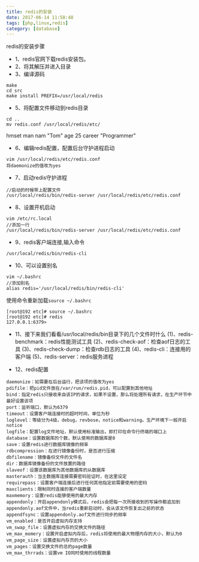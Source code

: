 ```yaml
---
title: redis的安装
date: 2017-06-14 11:58:48
tags: [php,linux,redis]
category: [database]
---
```

redis的安装步骤
<!--more-->
- 1、redis官网下载redis安装包。
- 2、将其解压并进入目录
- 3、编译源码

```
make
cd src
make install PREFIX=/usr/local/redis
```

- 5、将配置文件移动到redis目录
```
cd ..
mv redis.conf /usr/local/redis/etc/
```
hmset man nam "Tom" age 25 career "Programmer"

- 6、编辑redis配置，配置后台守护进程启动
```
vim /usr/local/redis/etc/redis.conf
将daemonize的值改为yes
```

- 7、启动redis守护进程
```
//启动的时候带上配置文件
/usr/local/redis/bin/redis-server /usr/local/redis/etc/redis.conf
```

- 8、设置开机启动
```
vim /etc/rc.local
//添加一行
/usr/local/redis/bin/redis-server /usr/local/redis/etc/redis.conf
```

- 9、redis客户端连接,输入命令
```
/usr/local/redis/bin/redis-cli
```

- 10、可以设置别名
```
vim ~/.bashrc
//添加别名
alias redis='/usr/local/redis/bin/redis-cli'
```
使用命令重新加载`source ~/.bashrc`
```
[root@192 etc]# source ~/.bashrc
[root@192 etc]# redis
127.0.0.1:6379>
```

- 11、接下来我们看看/usr/local/redis/bin目录下的几个文件时什么
(1)、redis-benchmark：redis性能测试工具
(2)、redis-check-aof：检查aof日志的工具
(3)、redis-check-dump：检查rdb日志的工具
(4)、redis-cli：连接用的客户端
(5)、redis-server：redis服务进程

- 12、redis配置

```
daemonize：如需要在后台运行，把该项的值改为yes
pdifile：把pid文件放在/var/run/redis.pid，可以配置到其他地址
bind：指定redis只接收来自该IP的请求，如果不设置，那么将处理所有请求，在生产环节中最好设置该项
port：监听端口，默认为6379
timeout：设置客户端连接时的超时时间，单位为秒
loglevel：等级分为4级，debug，revbose，notice和warning。生产环境下一般开启notice
logfile：配置log文件地址，默认使用标准输出，即打印在命令行终端的端口上
database：设置数据库的个数，默认使用的数据库是0
save：设置redis进行数据库镜像的频率
rdbcompression：在进行镜像备份时，是否进行压缩
dbfilename：镜像备份文件的文件名
dir：数据库镜像备份的文件放置的路径
slaveof：设置该数据库为其他数据库的从数据库
masterauth：当主数据库连接需要密码验证时，在这里设定
requirepass：设置客户端连接后进行任何其他指定前需要使用的密码
maxclients：限制同时连接的客户端数量
maxmemory：设置redis能够使用的最大内存
appendonly：开启appendonly模式后，redis会把每一次所接收到的写操作都追加到appendonly.aof文件中，当redis重新启动时，会从该文件恢复出之前的状态
appendfsync：设置appendonly.aof文件进行同步的频率
vm_enabled：是否开启虚拟内存支持
vm_swap_file：设置虚拟内存的交换文件的路径
vm_max_momery：设置开启虚拟内存后，redis将使用的最大物理内存的大小，默认为0
vm_page_size：设置虚拟内存页的大小
vm_pages：设置交换文件的总的page数量
vm_max_thrrads：设置vm IO同时使用的线程数量
```